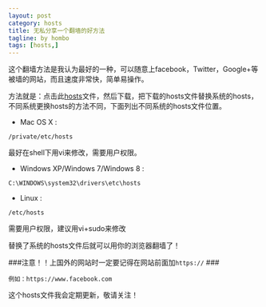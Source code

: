 ```yaml
---
layout: post
category: hosts
title: 无私分享一个翻墙的好方法
tagline: by hombo
tags: [hosts,]
---
```


这个翻墙方法是我认为最好的一种，可以随意上facebook，Twitter，Google+等被墙的网站，而且速度非常快，简单易操作。

<!--more-->
方法就是：点击此[hosts](http://pan.baidu.com/s/1hqDuVHE)文件，然后下载，把下载的hosts文件替换系统的hosts，不同系统更换hosts的方法不同，下面列出不同系统的hosts文件位置。

 * Mac OS X : 

`/private/etc/hosts` 

最好在shell下用vi来修改，需要用户权限。

 * Windows XP/Windows 7/Windows 8 : 

`C:\WINDOWS\system32\drivers\etc\hosts`

 * Linux :

`/etc/hosts` 

需要用户权限，建议用vi+sudo来修改

替换了系统的hosts文件后就可以用你的浏览器翻墙了！

###注意！！上国外的网站时一定要记得在网站前面加`https://` ###

`例如：https://www.facebook.com`

这个hosts文件我会定期更新，敬请关注！
